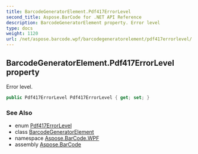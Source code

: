 ```yaml
---
title: BarcodeGeneratorElement.Pdf417ErrorLevel
second_title: Aspose.BarCode for .NET API Reference
description: BarcodeGeneratorElement property. Error level
type: docs
weight: 1120
url: /net/aspose.barcode.wpf/barcodegeneratorelement/pdf417errorlevel/
---
```

## BarcodeGeneratorElement.Pdf417ErrorLevel property

Error level.

```csharp
public Pdf417ErrorLevel Pdf417ErrorLevel { get; set; }
```

### See Also

* enum [Pdf417ErrorLevel](../../../aspose.barcode.generation/pdf417errorlevel/)
* class [BarcodeGeneratorElement](../)
* namespace [Aspose.BarCode.WPF](../../../aspose.barcode.wpf/)
* assembly [Aspose.BarCode](../../../)


